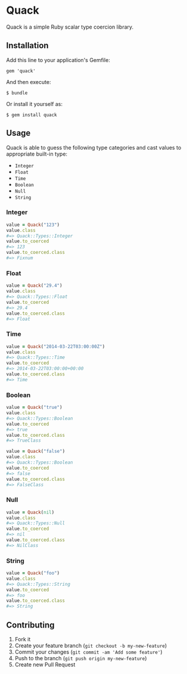 # Quack

Quack is a simple Ruby scalar type coercion library.

## Installation

Add this line to your application's Gemfile:

    gem 'quack'

And then execute:

    $ bundle

Or install it yourself as:

    $ gem install quack

## Usage

Quack is able to guess the following type categories and cast values to appropriate built-in type:

- `Integer`
- `Float`
- `Time`
- `Boolean`
- `Null`
- `String`

### Integer

```ruby
value = Quack("123")
value.class
#=> Quack::Types::Integer
value.to_coerced
#=> 123
value.to_coerced.class
#=> Fixnum
```

### Float

```ruby
value = Quack("29.4")
value.class
#=> Quack::Types::Float
value.to_coerced
#=> 29.4
value.to_coerced.class
#=> Float
```

### Time

```ruby
value = Quack("2014-03-22T03:00:00Z")
value.class
#=> Quack::Types::Time
value.to_coerced
#=> 2014-03-22T03:00:00+00:00
value.to_coerced.class
#=> Time
```

### Boolean

```ruby
value = Quack("true")
value.class
#=> Quack::Types::Boolean
value.to_coerced
#=> true
value.to_coerced.class
#=> TrueClass

value = Quack("false")
value.class
#=> Quack::Types::Boolean
value.to_coerced
#=> false
value.to_coerced.class
#=> FalseClass
```

### Null

```ruby
value = Quack(nil)
value.class
#=> Quack::Types::Null
value.to_coerced
#=> nil
value.to_coerced.class
#=> NilClass
```

### String

```ruby
value = Quack("foo")
value.class
#=> Quack::Types::String
value.to_coerced
#=> foo
value.to_coerced.class
#=> String
```

## Contributing

1. Fork it
2. Create your feature branch (`git checkout -b my-new-feature`)
3. Commit your changes (`git commit -am 'Add some feature'`)
4. Push to the branch (`git push origin my-new-feature`)
5. Create new Pull Request
